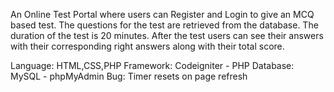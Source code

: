 An Online Test Portal where users can Register and Login to give an MCQ based test. The questions for the test are retrieved from the database. The duration of the test is 20 minutes. After the test users can see their answers with their corresponding right answers along with their total score.

Language: HTML,CSS,PHP
Framework: Codeigniter - PHP
Database: MySQL - phpMyAdmin
Bug: Timer resets on page refresh